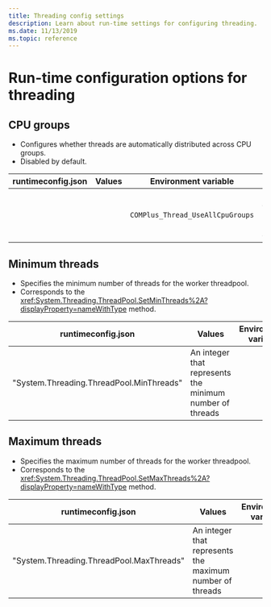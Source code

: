 ```yaml
---
title: Threading config settings
description: Learn about run-time settings for configuring threading.
ms.date: 11/13/2019
ms.topic: reference
---
```

# Run-time configuration options for threading

## CPU groups

- Configures whether threads are automatically distributed across CPU groups.
- Disabled by default.

| runtimeconfig.json | Values | Environment variable | Values |
| - | - | - | - |
| | | `COMPlus_Thread_UseAllCpuGroups` | 0 - disabled<br/><<br/>1 - enabled |

## Minimum threads

- Specifies the minimum number of threads for the worker threadpool.
- Corresponds to the <xref:System.Threading.ThreadPool.SetMinThreads%2A?displayProperty=nameWithType> method.

| runtimeconfig.json | Values | Environment variable | Values |
| - | - | - | - |
| "System.Threading.ThreadPool.MinThreads" | An integer that represents the minimum number of threads |  |  |

## Maximum threads

- Specifies the maximum number of threads for the worker threadpool.
- Corresponds to the <xref:System.Threading.ThreadPool.SetMaxThreads%2A?displayProperty=nameWithType> method.

| runtimeconfig.json | Values | Environment variable | Values |
| - | - | - | - |
| "System.Threading.ThreadPool.MaxThreads" | An integer that represents the maximum number of threads |  |  |
